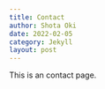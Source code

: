 ```yaml
---
title: Contact
author: Shota Oki
date: 2022-02-05
category: Jekyll
layout: post
---
```


This is an contact page.
